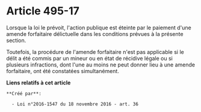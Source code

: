 # Article 495-17

Lorsque la loi le prévoit, l'action publique est éteinte par le paiement d'une amende forfaitaire délictuelle dans les
conditions prévues à la présente section. 

Toutefois, la procédure de l'amende forfaitaire n'est pas applicable si le délit a été commis par un mineur ou en état de
récidive légale ou si plusieurs infractions, dont l'une au moins ne peut donner lieu à une amende forfaitaire, ont été
constatées simultanément.

**Liens relatifs à cet article**

	**Créé par**:

	  - Loi n°2016-1547 du 18 novembre 2016 - art. 36
